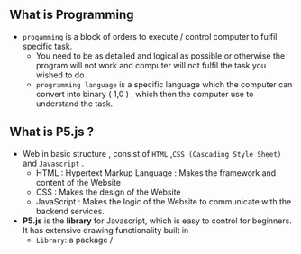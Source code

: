 ## What is Programming
- `progamming` is a block of orders to execute / control computer to fulfil specific task.
	- You need to be as detailed and logical as possible or otherwise the program will not work and computer will not fulfil the task you wished to do
	- `programming language` is a specific language which the computer can convert into binary ( 1,0 ) , which then the computer use to understand the task.
## What is P5.js ?
- Web in basic structure , consist of `HTML` ,`CSS (Cascading Style Sheet)` and `Javascript` .  
	- HTML : Hypertext Markup Language : Makes the framework and content of the Website
	- CSS : Makes  the design of the Website
	- JavaScript : Makes the logic of the Website to communicate with the backend services. 
- **P5.js** is the **library** for Javascript, which is easy to control for beginners. It has extensive drawing functionality built in
	- `Library`: a package / 